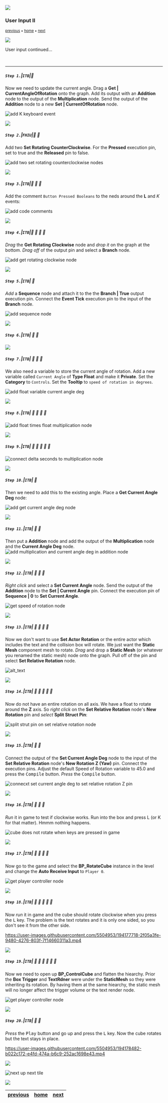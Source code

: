 ![](../images/line3.png)

### User Input II

<sub>[previous](../user-input/README.md#user-content-user-input) • [home](../README.md#user-content-ue4-blueprints) • [next](../user-input-iii/README.md#user-content-user-input-iii)</sub>

![](../images/line3.png)

User input continued...

<br>

---


##### `Step 1.`\|`ITB`|:small_blue_diamond:

Now we need to update the current angle.  Drag a **Get | CurrentAngleOfRotation** onto the graph.  Add its output with an **Addition** node to the output of the **Multiplication** node.  Send the output of the **Addition** node to a new **Set | CurrentOfRotation** node.

![add K keyboard event](images/getCurrentAngle.png)

![](../images/line2.png)

##### `Step 2.`\|`FHIU`|:small_blue_diamond: :small_blue_diamond: 

Add two **Set Rotating CounterClockwise**. For the **Pressed** execution pin, set to true and the **Released** pin to false.

![add two set rotating counterclockwise nodes](images/SetCounterclockwiseControlsBoolRm16.png)

![](../images/line2.png)

##### `Step 3.`\|`ITB`|:small_blue_diamond: :small_blue_diamond: :small_blue_diamond:

Add the comment `Button Pressed Booleans` to the neds around the **L** and *K* events:

![add code comments](images/Comment2Rm16.png)

![](../images/line2.png)

##### `Step 4.`\|`ITB`|:small_blue_diamond: :small_blue_diamond: :small_blue_diamond: :small_blue_diamond:

*Drag* the **Get Rotating Clockwise** node and *drop it* on the graph at the bottom. *Drag off* of the output pin and select a **Branch** node.

![add get rotating clockwise node](images/GetRotatingClockwiseBoolRm16.png)

![](../images/line2.png)

##### `Step 5.`\|`ITB`| :small_orange_diamond:

*Add* a **Sequence** node and attach it to the the **Branch | True** output execution pin. Connect the **Event Tick** execution pin to the input of the **Branch** node.

![add sequence node](images/AttachExecutionPinsSequenceRm16.png)


![](../images/line2.png)

##### `Step 6.`\|`ITB`| :small_orange_diamond: :small_blue_diamond:



![](../images/line2.png)

##### `Step 7.`\|`ITB`| :small_orange_diamond: :small_blue_diamond: :small_blue_diamond:

We also need a variable to store the current angle of rotation. Add a new variable called `Current Angle` of **Type Float** and make it **Private**. Set the **Category** to `Controls`. Set the **Tooltip** to `speed of rotation in degrees`.

![add float variable current angle deg](images/CurrentAngleDegreesRm16.png)

![](../images/line2.png)

##### `Step 8.`\|`ITB`| :small_orange_diamond: :small_blue_diamond: :small_blue_diamond: :small_blue_diamond:


![add float times float multiplication node](images/FloatByFloatMultiply.png)


![](../images/line2.png)

##### `Step 9.`\|`ITB`| :small_orange_diamond: :small_blue_diamond: :small_blue_diamond: :small_blue_diamond: :small_blue_diamond:



![connect delta seconds to multiplication node](images/ConnectWithDeltaSecondsRm16.png)

![](../images/line2.png)

##### `Step 10.`\|`ITB`| :large_blue_diamond:

Then we need to add this to the existing angle. Place a **Get Current Angle Deg** node:

![add get current angle deg node](images/AddCurrentAngleDegRm16.png)

![](../images/line2.png)

##### `Step 11.`\|`ITB`| :large_blue_diamond: :small_blue_diamond: 

Then put a **Addition** node and add the output of the **Multiplication** node and the **Current Angle Deg** node.  
![add multiplication and current angle deg in addition node](images/FloatPFloatRm16.png)

![](../images/line2.png)


##### `Step 12.`\|`ITB`| :large_blue_diamond: :small_blue_diamond: :small_blue_diamond: 

*Right click* and select a **Set Current Angle** node. Send the output of the **Addition** node to the **Set | Current Angle** pin. Connect the execution pin of **Sequence | 0** to **Set Current Angle**.


![get speed of rotation node](images/Rm16GetSpeedOfRotationNodeRm16.png)

![](../images/line2.png)

##### `Step 13.`\|`ITB`| :large_blue_diamond: :small_blue_diamond: :small_blue_diamond:  :small_blue_diamond: 

Now we don't want to use **Set Actor Rotation** or the entire actor which includes the text and the collision box will rotate. We just want the **Static Mesh** component mesh to rotate. *Drag* and drop a **Static Mesh** (or whatever you renamed the static mesh) node onto the graph. Pull off of the pin and select **Set Relative Rotation** node.

![alt_text](images/GetCubeComponentRm16.png)

![](../images/line2.png)

##### `Step 14.`\|`ITB`| :large_blue_diamond: :small_blue_diamond: :small_blue_diamond: :small_blue_diamond:  :small_blue_diamond: 

Now do not have an entire rotation on all axis. We have a float to rotate around the **Z** axis. So *right click* on the **Set Relative Rotation** node's **New Rotation** pin and *select* **Split Struct Pin**:

![split strut pin on set relative rotation node](images/SplitStructPinRm26.png)

![](../images/line2.png)

##### `Step 15.`\|`ITB`| :large_blue_diamond: :small_orange_diamond: 

Connect the output of the **Set Current Angle Deg** node to the input of the **Set Relative Rotation** node's **New Rotation Z (Yaw)** pin. Connect the execution pins. Adjust the default Speed of Rotation variable to 45.0 and press the <kbd>Compile</kbd> button. *Press* the <kbd>Compile</kbd> button.

![connecxt set current angle deg to set relative rotation Z pin](images/ConnectCurrentAngleToYawRm26.png)


![](../images/line2.png)

##### `Step 16.`\|`ITB`| :large_blue_diamond: :small_orange_diamond:   :small_blue_diamond: 

*Run* it in game to test if clockwise works. Run into the box and press L (or K for that matter). Hmmm nothing happens.

![cube does not rotate when keys are pressed in game](images/CubeDoesntMove.png)

![](../images/line2.png)

##### `Step 17.`\|`ITB`| :large_blue_diamond: :small_orange_diamond: :small_blue_diamond: :small_blue_diamond:

Now go to the game and select the **BP_RotateCube** instance in the level and change the **Auto Receive Input** to `Player 0`.

![get player controller node](images/GetPlayerControllerRm16.png)

![](../images/line2.png)

##### `Step 18.`\|`ITB`| :large_blue_diamond: :small_orange_diamond: :small_blue_diamond: :small_blue_diamond: :small_blue_diamond:

Now *run* it in game and the cube should rotate clockwise when you press the <kbd>L</kbd> key. The problem is the text rotates and it is only one sided, so you don't see it from the other side.

https://user-images.githubusercontent.com/5504953/194177718-2f05a3fe-9480-4276-803f-7f14660311a3.mp4

![](../images/line2.png)

##### `Step 19.`\|`ITB`| :large_blue_diamond: :small_orange_diamond: :small_blue_diamond: :small_blue_diamond: :small_blue_diamond: :small_blue_diamond:

Now we need to open up **BP_ControlCube** and flatten the hiearchy. Prior the **Box Trigger** and **TextRdner** were under the **StaticMesh** so they were inheriting its rotation.  By having them at the same hiearchy, the static mesh will no longer affect the trigger volume or the text render node.

![get player controller node](images/flattenHiearchy.png)

![](../images/line2.png)

##### `Step 20.`\|`ITB`| :large_blue_diamond: :large_blue_diamond:

*Press* the <kbd>Play</kbd> button and go up and press the <kbd>L</kbd> key.  Now the cube rotates but the text stays in place.

https://user-images.githubusercontent.com/5504953/194178482-b022c172-e4fd-474a-b6c9-252ac1698e43.mp4

![](../images/line.png)

<!-- <img src="https://via.placeholder.com/1000x100/45D7CA/000000/?text=Next Up - User Input III"> -->
![next up next tile](images/banner.png)

![](../images/line.png)

| [previous](../user-input/README.md#user-content-user-input)| [home](../README.md#user-content-ue4-blueprints) | [next](../user-input-iii/README.md#user-content-user-input-iii)|
|---|---|---|
